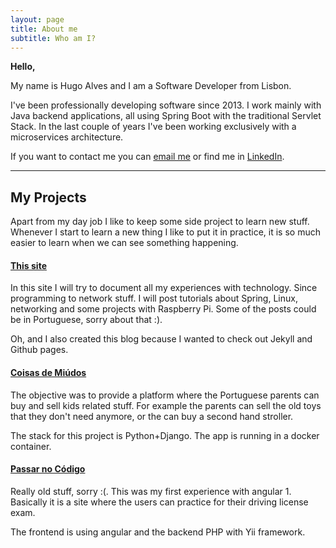 ```yaml
---
layout: page
title: About me
subtitle: Who am I?
---
```


**Hello,**

My name is Hugo Alves and I am a Software Developer from Lisbon.

I've been professionally developing software since 2013. I work mainly with Java backend applications, all using Spring Boot with the traditional Servlet Stack. In the last couple of years I've been working exclusively with a microservices architecture.

If you want to contact me you can [email me](mailto:hugo.ma.alves@gmail.com) or find me in [LinkedIn](https://www.linkedin.com/in/hugo-alves/).

---

## My Projects

Apart from my day job I like to keep some side project to learn new stuff. Whenever I start to learn a new thing I like to put it in practice, it is so much easier to learn when we can see something happening.

#### [This site](#)

In this site I will try to document all my experiences with technology. Since programming to network stuff.
I will post tutorials about Spring, Linux, networking and some projects with Raspberry Pi. Some of the posts could be in Portuguese, sorry about that :).

Oh, and I also created this blog because I wanted to check out Jekyll and Github pages.

#### [Coisas de Miúdos](https://www.coisasdemiudos.pt)

The objective was to provide a platform where the Portuguese parents can buy and sell kids related stuff. For example the parents can sell the old toys that they don't need anymore, or the can buy a second hand stroller.

The stack for this project is Python+Django. The app is running in a docker container.


#### [Passar no Código](https://www.passarnocodigo.com/)

Really old stuff, sorry :(. This was my first experience with angular 1. Basically it is a site where the users can practice for their driving license exam.

  The frontend is using angular and the backend PHP with Yii framework.
